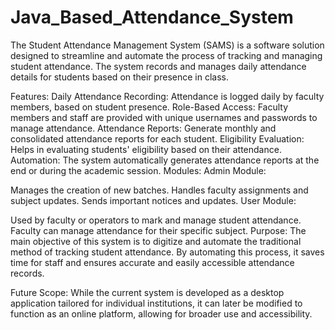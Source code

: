 # Java_Based_Attendance_System
The Student Attendance Management System (SAMS) is a software solution designed to streamline and automate the process of tracking and managing student attendance. The system records and manages daily attendance details for students based on their presence in class.

Features:
Daily Attendance Recording: Attendance is logged daily by faculty members, based on student presence.
Role-Based Access: Faculty members and staff are provided with unique usernames and passwords to manage attendance.
Attendance Reports: Generate monthly and consolidated attendance reports for each student.
Eligibility Evaluation: Helps in evaluating students' eligibility based on their attendance.
Automation: The system automatically generates attendance reports at the end or during the academic session.
Modules:
Admin Module:

Manages the creation of new batches.
Handles faculty assignments and subject updates.
Sends important notices and updates.
User Module:

Used by faculty or operators to mark and manage student attendance.
Faculty can manage attendance for their specific subject.
Purpose:
The main objective of this system is to digitize and automate the traditional method of tracking student attendance. By automating this process, it saves time for staff and ensures accurate and easily accessible attendance records.

Future Scope:
While the current system is developed as a desktop application tailored for individual institutions, it can later be modified to function as an online platform, allowing for broader use and accessibility.

